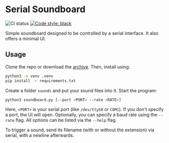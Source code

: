 # Serial Soundboard

![CI status](https://github.com/krmax44/serial-soundboard/workflows/python/badge.svg)
[![Code style: black](https://img.shields.io/badge/code%20style-black-000000.svg)](https://github.com/psf/black)

Simple soundboard designed to be controlled by a serial interface. It also offers a minimal UI.

## Usage

Clone the repo or download the [archive](https://github.com/krmax44/serial-soundboard/archive/main.zip). Then, install using:

```bash
python3 -m venv .venv
pip install -r requirements.txt
```

Create a folder `sounds` and put your sound files into it. Start the program:

```bash
python3 soundboard.py [--port <PORT> --rate <RATE>]
```

Here, `<PORT>` is your serial port (like `/dev/ttyS0` or `COM1`). If you don't specify a port, the UI will open. Optionally, you can specify a baud rate using the `--rate` flag. All options can be listed via the `--help` flag.

To trigger a sound, send its filename (with or without the extension) via serial, with a newline afterwards.

